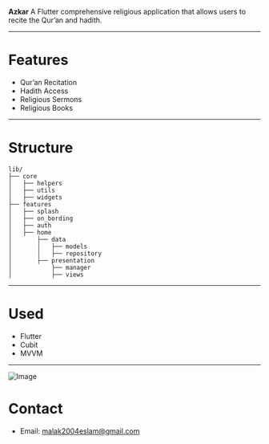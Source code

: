 
**Azkar**
A  Flutter comprehensive religious application
that allows users to recite the Qur’an and hadith.

---

# Features
- Qur’an Recitation
- Hadith Access
- Religious Sermons
- Religious Books
---

# Structure

```
lib/
├── core
│   ├── helpers
│   ├── utils
│   ├── widgets
├── features
│   ├── splash
│   ├── on_bording
│   ├── auth
│   ├── home
│       ├── data
│       │   ├── models
│       │   ├── repository
│       ├── presentation
│           ├── manager
│           ├── views
```

---

# Used
- Flutter 
- Cubit
- MVVM

---

![Image](https://github.com/user-attachments/assets/d5944dc4-9e81-45b1-be7a-267c28ff1a3e)

# Contact
- Email: malak2004eslam@gmail.com
